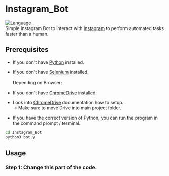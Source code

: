 # Instagram_Bot
[![Language](https://img.shields.io/badge/language-python-blue.svg?style=flat)](https://www.python.org)</br>
Simple Instagram Bot to interact with [Instagram](https://www.instagram.com) to perform automated tasks
faster than a human.

## Prerequisites

- If you don't have [Python](https://www.python.org/downloads/) installed.
- If you don't have [Selenium](https://pypi.org/project/selenium/) installed.</br></br>
Depending on Browser:
- If you don't have [ChromeDrive](https://chromedriver.chromium.org) installed.
- Look into [ChromeDrive](https://chromedriver.chromium.org/getting-started) documentation how to setup.</br>
-> Make sure to move Drive into main project folder.

- If you have the correct version of Python, you can run the program in the command prompt / terminal.
```bash
cd Instagram_Bot
python3 bot.y
```
## Usage
### Step 1: Change this part of the code.

